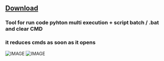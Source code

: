 
## [Download](https://gith](https://github.com/S0NICEURS/Multi-Execution-Python/releases/download/v1/Multi.Execution.Pyhton.exe))
### Tool for run code pyhton multi execution + script batch / .bat and clear CMD 
### it reduces cmds as soon as it opens
![IMAGE](https://i.ibb.co/GTw2659/2024-07-07-18-26-45-Multi-Execution-Python.png)
![IMAGE](https://i.ibb.co/zRFwyzR/2024-07-07-18-27-36-Multi-Execution-Python.png)
